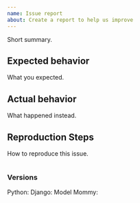 ```yaml
---
name: Issue report
about: Create a report to help us improve
---
```


Short summary.

## Expected behavior

What you expected.

## Actual behavior

What happened instead.


## Reproduction Steps

How to reproduce this issue.

```python

```

### Versions

Python:
Django:
Model Mommy:
